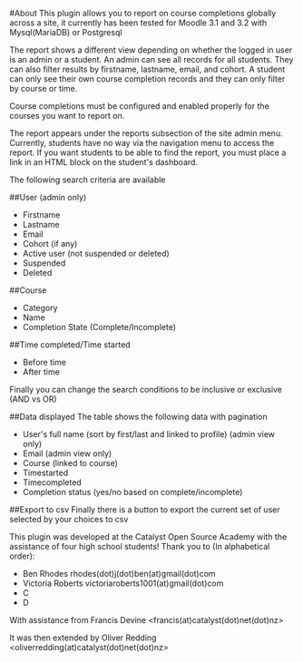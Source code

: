 #About
This plugin allows you to report on course completions globally across a site, it currently has been tested for Moodle 3.1 and 3.2 with Mysql(MariaDB) or Postgresql

The report shows a different view depending on whether the logged in user is an admin or a student. An admin can see all records for all students. They can also filter results by firstname, lastname, email, and cohort. A student can only see their own course completion records and they can only filter by course or time.

Course completions must be configured and enabled properly for the courses you want to report on.

The report appears under the reports subsection of the site admin menu. Currently, students have no way via the navigation menu to access the report. If you want students to be able to find the report, you must place a link in an HTML block on the student's dashboard.

The following search criteria are available

##User (admin only)
* Firstname
* Lastname
* Email
* Cohort (if any)
* Active user (not suspended or deleted)
* Suspended
* Deleted

##Course
* Category
* Name
* Completion State (Complete/Incomplete)

##Time completed/Time started
* Before time
* After time

Finally you can change the search conditions to be inclusive or exclusive (AND vs OR)


##Data displayed
The table shows the following data with pagination

* User's full name (sort by first/last and linked to profile) (admin view only)
* Email (admin view only)
* Course (linked to course)
* Timestarted
* Timecompleted
* Completion status (yes/no based on complete/incomplete)

##Export to csv
Finally there is a button to export the current set of user selected by your choices to csv


This plugin was developed at the Catalyst Open Source Academy with the assistance of four high school students! Thank you to (In alphabetical order):

* Ben Rhodes rhodes(dot)j(dot)ben(at)gmail(dot)com
* Victoria Roberts victoriaroberts1001(at)gmail(dot)com
* C
* D

With assistance from
Francis Devine <francis(at)catalyst(dot)net(dot)nz>

It was then extended by Oliver Redding <oliverredding(at)catalyst(dot)net(dot)nz>
